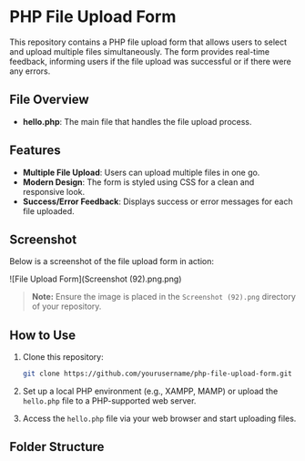 # PHP File Upload Form

This repository contains a PHP file upload form that allows users to select and upload multiple files simultaneously. The form provides real-time feedback, informing users if the file upload was successful or if there were any errors.

## File Overview

- **hello.php**: The main file that handles the file upload process.

## Features

- **Multiple File Upload**: Users can upload multiple files in one go.
- **Modern Design**: The form is styled using CSS for a clean and responsive look.
- **Success/Error Feedback**: Displays success or error messages for each file uploaded.

## Screenshot

Below is a screenshot of the file upload form in action:

![File Upload Form](Screenshot (92).png.png)

> **Note:** Ensure the image is placed in the `Screenshot (92).png` directory of your repository.

## How to Use

1. Clone this repository:
    ```bash
    git clone https://github.com/yourusername/php-file-upload-form.git
    ```

2. Set up a local PHP environment (e.g., XAMPP, MAMP) or upload the `hello.php` file to a PHP-supported web server.

3. Access the `hello.php` file via your web browser and start uploading files.

## Folder Structure

